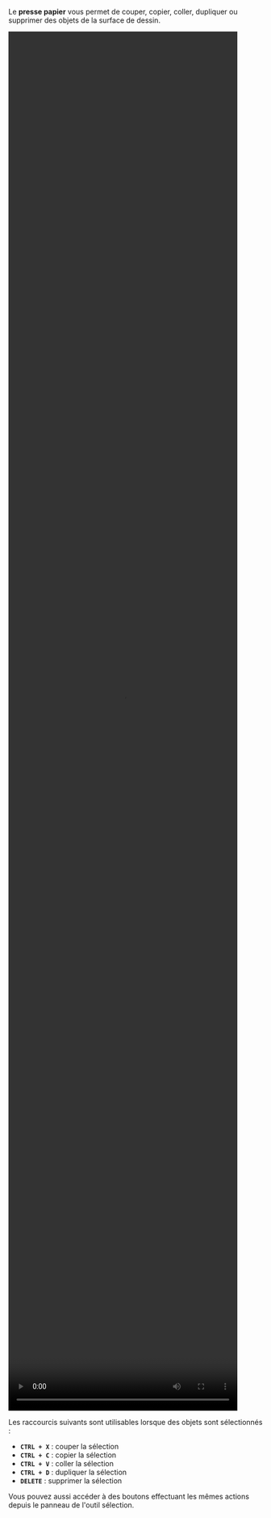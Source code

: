 Le **presse papier** vous permet de couper, copier, coller, dupliquer ou supprimer des objets de la surface de dessin.

<video width="90%" height="70%" class="doc-fig" autoplay loop>
    <source src="/assets/doc/vid/clipboard.webm" type="video/webm">
</video>

Les raccourcis suivants sont utilisables lorsque des objets sont sélectionnés :
* **`CTRL + X`** : couper la sélection
* **`CTRL + C`** : copier la sélection
* **`CTRL + V`** : coller la sélection
* **`CTRL + D`** : dupliquer la sélection
* **`DELETE`** : supprimer la sélection

Vous pouvez aussi accéder à des boutons effectuant les mêmes actions depuis le panneau de l'outil sélection.
